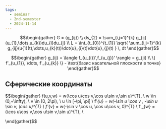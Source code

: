 ```yaml
---
tags:
  - seminar
  - 2nd-semester
  - 2024-11-14
---
```


$$\begin{gather}
G = (g_{ij}) \\
ds_{2} = \sum_{i,j=1}^{k} g_{ij}(u_{1},\dots,u_{k})du_{i}du_{j} \\
L = \int_{t_{0}}^{t_{1}} \sqrt{ \sum_{i,j=1}^{k} g_{ij}(u{1}(t),\dots,u_{k}(t))\dot{u}_{i}(t)\dot{u}_{j}(t) } \, dt 
\end{gather}$$

$$\begin{gather}
g_{ij} = \langle f_{u_{i}}',f_{u_{j}}' \rangle = g_{ji} \\
\{ f'_{u_{1}}, \dots, f'_{u_{k}} \} - \text{базис касательной плоскости в точке}
\end{gather}$$

## Сферические координаты

$$\begin{gather}
f(u,v,w) = w(\cos u\cos v,\cos u\sin v,\sin u)^{T}, \\
w \in (0,+\infty), \ v \in [0, 2\pi), \ u \in [-\pi, \pi] \\
f'_{u} = w(-\sin u \cos v , -\sin u \sin v, \cos u)^{T} \\
f'_{v} = w(-\sin v \cos u, \cos u\cos v, 0)^{T} \\
f'_{w} = (\cos u\cos v,\cos u\sin v,\sin u)^{T}, \\

\end{gather}$$